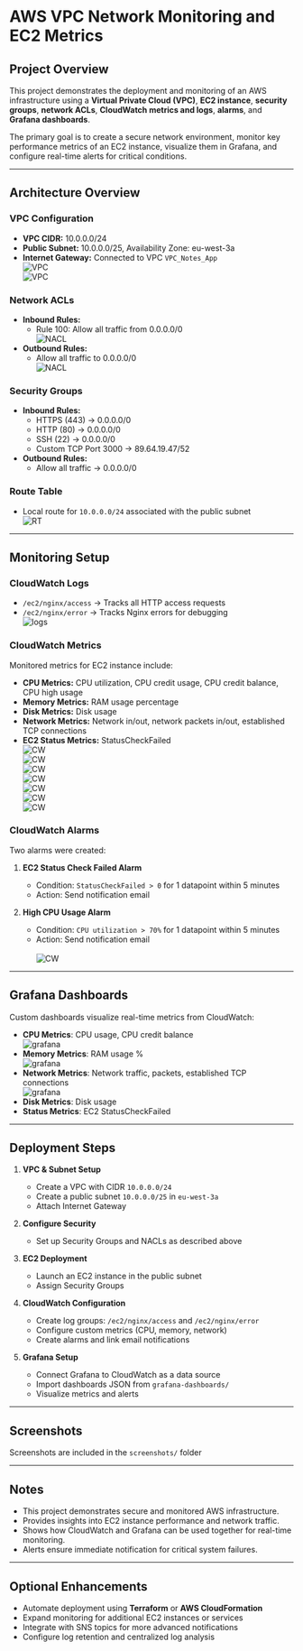# AWS VPC Network Monitoring and EC2 Metrics

## Project Overview
This project demonstrates the deployment and monitoring of an AWS infrastructure using a **Virtual Private Cloud (VPC)**, **EC2 instance**, **security groups**, **network ACLs**, **CloudWatch metrics and logs**, **alarms**, and **Grafana dashboards**.  

The primary goal is to create a secure network environment, monitor key performance metrics of an EC2 instance, visualize them in Grafana, and configure real-time alerts for critical conditions.

---

## Architecture Overview

### VPC Configuration
- **VPC CIDR:** 10.0.0.0/24
- **Public Subnet:** 10.0.0.0/25, Availability Zone: eu-west-3a
- **Internet Gateway:** Connected to VPC `VPC_Notes_App`
<br><img src="https://github.com/Barbarossa01/AWS-VPC-and-EC2-Monitoring-with-CloudWatch-and-Grafana/blob/main/images/VPC_1.PNG" alt="VPC">
<br><img src="https://github.com/Barbarossa01/AWS-VPC-and-EC2-Monitoring-with-CloudWatch-and-Grafana/blob/main/images/Subnet_Details.PNG" alt="VPC">

### Network ACLs
- **Inbound Rules:**  
  - Rule 100: Allow all traffic from 0.0.0.0/0
<br><img src="https://github.com/Barbarossa01/AWS-VPC-and-EC2-Monitoring-with-CloudWatch-and-Grafana/blob/main/images/VPC_NACL_Inbound.PNG" alt="NACL">
- **Outbound Rules:**  
  - Allow all traffic to 0.0.0.0/0
<br><img src="https://github.com/Barbarossa01/AWS-VPC-and-EC2-Monitoring-with-CloudWatch-and-Grafana/blob/main/images/VPC_NACL_Outbound.PNG" alt="NACL">
### Security Groups
- **Inbound Rules:**
  - HTTPS (443) → 0.0.0.0/0
  - HTTP (80) → 0.0.0.0/0
  - SSH (22) → 0.0.0.0/0
  - Custom TCP Port 3000 → 89.64.19.47/52
- **Outbound Rules:**
  - Allow all traffic → 0.0.0.0/0

### Route Table
- Local route for `10.0.0.0/24` associated with the public subnet
<br><img src="https://github.com/Barbarossa01/AWS-VPC-and-EC2-Monitoring-with-CloudWatch-and-Grafana/blob/main/images/Route_Table.PNG" alt="RT">
---

## Monitoring Setup

### CloudWatch Logs
- `/ec2/nginx/access` → Tracks all HTTP access requests
- `/ec2/nginx/error` → Tracks Nginx errors for debugging
<br><img src="https://github.com/Barbarossa01/AWS-VPC-and-EC2-Monitoring-with-CloudWatch-and-Grafana/blob/main/images/Logs.PNG" alt="logs">
### CloudWatch Metrics
Monitored metrics for EC2 instance include:
- **CPU Metrics:** CPU utilization, CPU credit usage, CPU credit balance, CPU high usage
- **Memory Metrics:** RAM usage percentage
- **Disk Metrics:** Disk usage
- **Network Metrics:** Network in/out, network packets in/out, established TCP connections
- **EC2 Status Metrics:** StatusCheckFailed
<br><img src="https://github.com/Barbarossa01/AWS-VPC-and-EC2-Monitoring-with-CloudWatch-and-Grafana/blob/main/images/CW_1.PNG" alt="CW">
<br><img src="https://github.com/Barbarossa01/AWS-VPC-and-EC2-Monitoring-with-CloudWatch-and-Grafana/blob/main/images/CW_2.PNG" alt="CW">
<br><img src="https://github.com/Barbarossa01/AWS-VPC-and-EC2-Monitoring-with-CloudWatch-and-Grafana/blob/main/images/CW_3.PNG" alt="CW">
<br><img src="https://github.com/Barbarossa01/AWS-VPC-and-EC2-Monitoring-with-CloudWatch-and-Grafana/blob/main/images/CW_4.PNG" alt="CW">
<br><img src="https://github.com/Barbarossa01/AWS-VPC-and-EC2-Monitoring-with-CloudWatch-and-Grafana/blob/main/images/CW_5.PNG" alt="CW">
<br><img src="https://github.com/Barbarossa01/AWS-VPC-and-EC2-Monitoring-with-CloudWatch-and-Grafana/blob/main/images/CW_6.PNG" alt="CW">
<br><img src="https://github.com/Barbarossa01/AWS-VPC-and-EC2-Monitoring-with-CloudWatch-and-Grafana/blob/main/images/CW_7_Add_to_Dashboard.PNG" alt="CW">

### CloudWatch Alarms
Two alarms were created:
1. **EC2 Status Check Failed Alarm**  
   - Condition: `StatusCheckFailed > 0` for 1 datapoint within 5 minutes  
   - Action: Send notification email

2. **High CPU Usage Alarm**  
   - Condition: `CPU utilization > 70%` for 1 datapoint within 5 minutes  
   - Action: Send notification email <br>
<br><img src="https://github.com/Barbarossa01/AWS-VPC-and-EC2-Monitoring-with-CloudWatch-and-Grafana/blob/main/images/Alarms.PNG" alt="CW">
---

## Grafana Dashboards
Custom dashboards visualize real-time metrics from CloudWatch:

- **CPU Metrics**: CPU usage, CPU credit balance
<br><img src="https://github.com/Barbarossa01/AWS-VPC-and-EC2-Monitoring-with-CloudWatch-and-Grafana/blob/main/images/Grafana_1" alt="grafana">
- **Memory Metrics**: RAM usage %
<br><img src="https://github.com/Barbarossa01/AWS-VPC-and-EC2-Monitoring-with-CloudWatch-and-Grafana/blob/main/images/Grafana_2" alt="grafana">
- **Network Metrics**: Network traffic, packets, established TCP connections
<br><img src="https://github.com/Barbarossa01/AWS-VPC-and-EC2-Monitoring-with-CloudWatch-and-Grafana/blob/main/images/Grafana_3" alt="grafana">
- **Disk Metrics**: Disk usage
- **Status Metrics**: EC2 StatusCheckFailed


---

## Deployment Steps

1. **VPC & Subnet Setup**
   - Create a VPC with CIDR `10.0.0.0/24`
   - Create a public subnet `10.0.0.0/25` in `eu-west-3a`
   - Attach Internet Gateway

2. **Configure Security**
   - Set up Security Groups and NACLs as described above

3. **EC2 Deployment**
   - Launch an EC2 instance in the public subnet
   - Assign Security Groups

4. **CloudWatch Configuration**
   - Create log groups: `/ec2/nginx/access` and `/ec2/nginx/error`
   - Configure custom metrics (CPU, memory, network)
   - Create alarms and link email notifications

5. **Grafana Setup**
   - Connect Grafana to CloudWatch as a data source
   - Import dashboards JSON from `grafana-dashboards/`
   - Visualize metrics and alerts

---

## Screenshots
Screenshots are included in the `screenshots/` folder

---

## Notes
- This project demonstrates secure and monitored AWS infrastructure.
- Provides insights into EC2 instance performance and network traffic.
- Shows how CloudWatch and Grafana can be used together for real-time monitoring.
- Alerts ensure immediate notification for critical system failures.

---

## Optional Enhancements
- Automate deployment using **Terraform** or **AWS CloudFormation**
- Expand monitoring for additional EC2 instances or services
- Integrate with SNS topics for more advanced notifications
- Configure log retention and centralized log analysis
